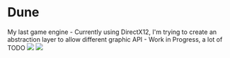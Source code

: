 # Dune
My last game engine - Currently using DirectX12, I'm trying to create an abstraction layer to allow different graphic API - Work in Progress, a lot of TODO
![](https://github.com/Ahzenrei/Dune/blob/main/FlyingLights.gif)
![](https://github.com/Ahzenrei/Dune/blob/main/ShadowMaps.gif)

